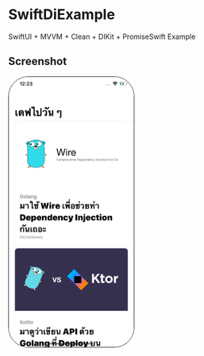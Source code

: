 #  SwiftDiExample

SwiftUI + MVVM + Clean + DIKit + PromiseSwift Example


## Screenshot

<img src="https://github.com/prongbang/SwiftDiExample/raw/master/Screenshot/feed.png?raw=true" style="max-width:100%;width: 50%;border: 1px solid;border-radius: 40px;">
